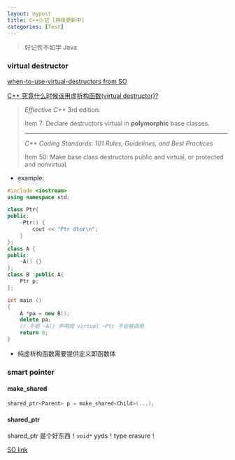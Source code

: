 ```yaml
---
layout: mypost
title: C++小记 [持续更新中]
categories: [Test]
---
```


> 好记性不如学 Java

### virtual destructor

[when-to-use-virtual-destructors from SO](https://stackoverflow.com/questions/461203/when-to-use-virtual-destructors) 

[C++ 究竟什么时候该用虚析构函数(virtual destructor)?](https://www.zhihu.com/question/41538182/answer/91385502 )

>*Effiective C++* 3rd edition.
>
>Item 7: Declare destructors virtual in **polymorphic** base classes.
>
>---
>
>*C++ Coding Standards: 101 Rules, Guidelines, and Best Practices*
>
>Item 50: Make base class destructors public and virtual, or protected and nonvirtual. 

- example: 

```c++
#include <iostream>
using namespace std;

class Ptr{
public:
    ~Ptr() {
        cout << "Ptr dtor\n";
    }
};
class A {
public:
    ~A() {}
};
class B :public A{
    Ptr p;
};

int main ()
{
    A *pa = new B();
    delete pa;
    // 不把 ~A() 声明成 virtual ~Ptr 不会被调用
    return 0;
}
```

- 纯虚析构函数需要提供定义即函数体

### smart pointer

#### make_shared

```c++
shared_ptr<Parent> p = make_shared<Child>(...);
```

#### shared_ptr<void>

shared_ptr<void> 是个好东西！`void*` yyds！type erasure！

[SO link](https://stackoverflow.com/questions/5913396/why-do-stdshared-ptrvoid-work)

